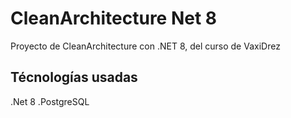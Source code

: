 # CleanArchitecture Net 8

Proyecto de CleanArchitecture con .NET 8, del curso de VaxiDrez

## Técnologías usadas

.Net 8
.PostgreSQL